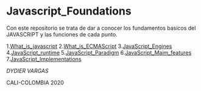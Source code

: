 # Javascript_Foundations

Con este repositorio se trata de dar a conocer los fundamentos basicos del JAVASCRIPT y las funciones de cada punto.

1.[What_is_javascript](What_is_javascript.html)
2.[What_is_ECMAScript](What_is_ECMAScript.html)
3.[JavaScript_Engines](JavaScript_Engines.html)
4.[JavaScript_runtime](JavaScript_runtime.html)
5.[JavaScript_Paradigm](JavaScript_Paradigm.html)
6.[JavaScript_Maim_features](JavaScript_Main_features.html)
7.[JavaScript_Implementations](JavaScript_Implementations.html)

*DYDIER VARGAS*

CALI-COLOMBIA
   2020
